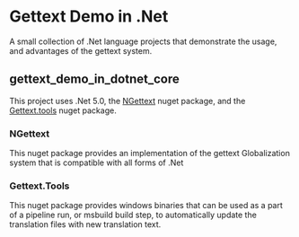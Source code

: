 # Gettext Demo in .Net
A small collection of .Net language projects that demonstrate the usage, and advantages of the gettext system.

## gettext_demo_in_dotnet_core
This project uses .Net 5.0, the [NGettext](https://github.com/VitaliiTsilnyk/NGettext) nuget package, and the [Gettext.tools](https://github.com/vslavik/gettext-tools-windows) nuget package.

### NGettext
This nuget package provides an implementation of the gettext Globalization system that is compatible with all forms of .Net

### Gettext.Tools
This nuget package provides windows binaries that can be used as a part of a pipeline run, or msbuild build step, to automatically update the translation files with new translation text.